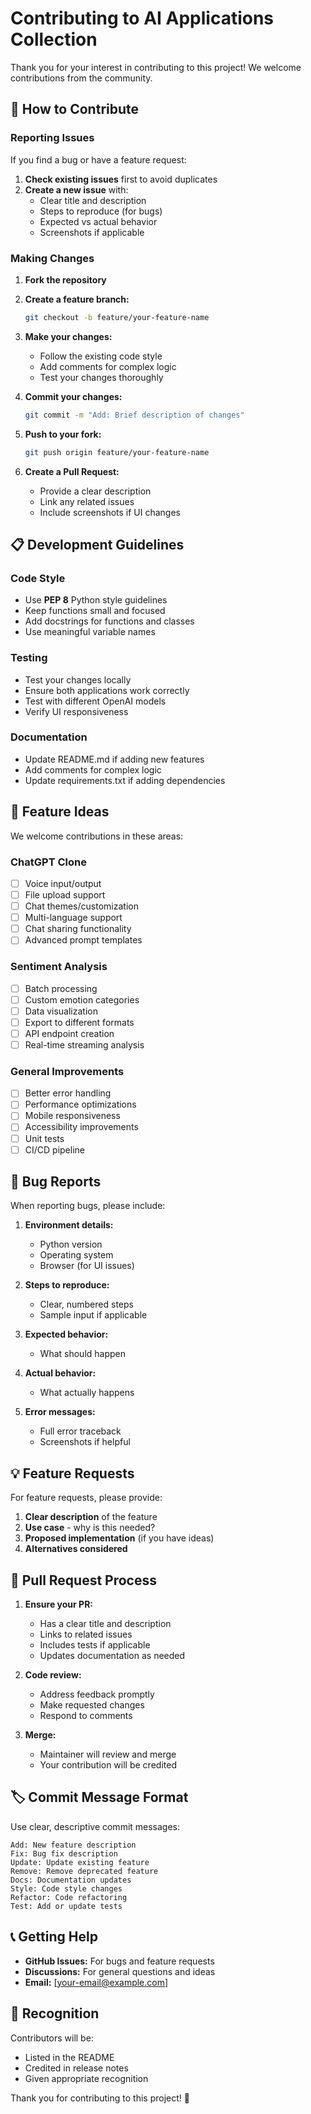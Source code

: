 # Contributing to AI Applications Collection

Thank you for your interest in contributing to this project! We welcome contributions from the community.

## 🤝 How to Contribute

### Reporting Issues

If you find a bug or have a feature request:

1. **Check existing issues** first to avoid duplicates
2. **Create a new issue** with:
   - Clear title and description
   - Steps to reproduce (for bugs)
   - Expected vs actual behavior
   - Screenshots if applicable

### Making Changes

1. **Fork the repository**
2. **Create a feature branch:**
   ```bash
   git checkout -b feature/your-feature-name
   ```

3. **Make your changes:**
   - Follow the existing code style
   - Add comments for complex logic
   - Test your changes thoroughly

4. **Commit your changes:**
   ```bash
   git commit -m "Add: Brief description of changes"
   ```

5. **Push to your fork:**
   ```bash
   git push origin feature/your-feature-name
   ```

6. **Create a Pull Request:**
   - Provide a clear description
   - Link any related issues
   - Include screenshots if UI changes

## 📋 Development Guidelines

### Code Style

- Use **PEP 8** Python style guidelines
- Keep functions small and focused
- Add docstrings for functions and classes
- Use meaningful variable names

### Testing

- Test your changes locally
- Ensure both applications work correctly
- Test with different OpenAI models
- Verify UI responsiveness

### Documentation

- Update README.md if adding new features
- Add comments for complex logic
- Update requirements.txt if adding dependencies

## 🚀 Feature Ideas

We welcome contributions in these areas:

### ChatGPT Clone
- [ ] Voice input/output
- [ ] File upload support
- [ ] Chat themes/customization
- [ ] Multi-language support
- [ ] Chat sharing functionality
- [ ] Advanced prompt templates

### Sentiment Analysis
- [ ] Batch processing
- [ ] Custom emotion categories
- [ ] Data visualization
- [ ] Export to different formats
- [ ] API endpoint creation
- [ ] Real-time streaming analysis

### General Improvements
- [ ] Better error handling
- [ ] Performance optimizations
- [ ] Mobile responsiveness
- [ ] Accessibility improvements
- [ ] Unit tests
- [ ] CI/CD pipeline

## 🐛 Bug Reports

When reporting bugs, please include:

1. **Environment details:**
   - Python version
   - Operating system
   - Browser (for UI issues)

2. **Steps to reproduce:**
   - Clear, numbered steps
   - Sample input if applicable

3. **Expected behavior:**
   - What should happen

4. **Actual behavior:**
   - What actually happens

5. **Error messages:**
   - Full error traceback
   - Screenshots if helpful

## 💡 Feature Requests

For feature requests, please provide:

1. **Clear description** of the feature
2. **Use case** - why is this needed?
3. **Proposed implementation** (if you have ideas)
4. **Alternatives considered**

## 📝 Pull Request Process

1. **Ensure your PR:**
   - Has a clear title and description
   - Links to related issues
   - Includes tests if applicable
   - Updates documentation as needed

2. **Code review:**
   - Address feedback promptly
   - Make requested changes
   - Respond to comments

3. **Merge:**
   - Maintainer will review and merge
   - Your contribution will be credited

## 🏷️ Commit Message Format

Use clear, descriptive commit messages:

```
Add: New feature description
Fix: Bug fix description
Update: Update existing feature
Remove: Remove deprecated feature
Docs: Documentation updates
Style: Code style changes
Refactor: Code refactoring
Test: Add or update tests
```

## 📞 Getting Help

- **GitHub Issues:** For bugs and feature requests
- **Discussions:** For general questions and ideas
- **Email:** [your-email@example.com]

## 🎉 Recognition

Contributors will be:
- Listed in the README
- Credited in release notes
- Given appropriate recognition

Thank you for contributing to this project! 🚀
